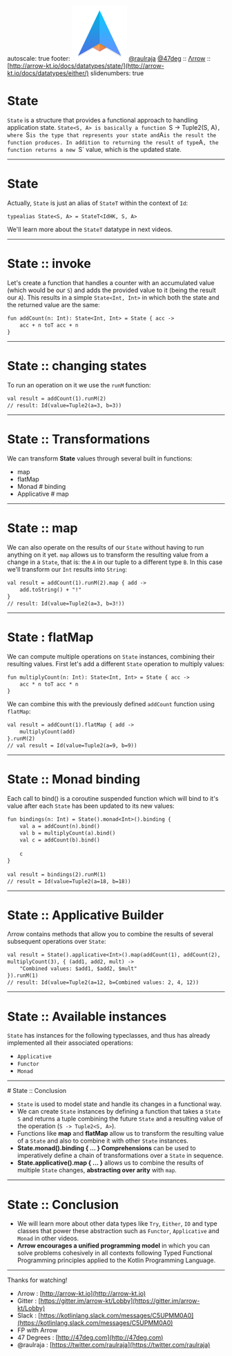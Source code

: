 autoscale: true
footer: ![Arrow](arrow-brand-128x128.png) [@raulraja](https://twitter.com/raulraja) [@47deg](https://twitter.com/47deg) :: [Λrrow](http://arrow-kt.io) :: [http://arrow-kt.io/docs/datatypes/state/](http://arrow-kt.io/docs/datatypes/either/)
slidenumbers: true

# State

`State` is a structure that provides a functional approach to handling application state. `State<S, A> is basically a function `S -> Tuple2(S, A)`, where `S` is the type that represents your state and `A` is the result the function produces. In addition to returning the result of type `A`, the function returns a new `S` value, which is the updated state.

---

# State

Actually, `State` is just an alias of `StateT` within the context of `Id`:

```
typealias State<S, A> = StateT<IdHK, S, A>
```

We'll learn more about the `StateT` datatype in next videos.

--- 

# State :: invoke

Let's create a function that handles a counter with an accumulated value (which would be our `S`) and adds the provided value to it (being the result our `A`). This results in a simple `State<Int, Int>` in which both the state and the returned value are the same:

```
fun addCount(n: Int): State<Int, Int> = State { acc ->
    acc + n toT acc + n
}

```

---

# State :: changing states

To run an operation on it we use the `runM` function:

```
val result = addCount(1).runM(2)
// result: Id(value=Tuple2(a=3, b=3))
```

---

# State :: Transformations

We can transform __State__ values through several built in functions:
- map
- flatMap
- Monad # binding
- Applicative # map

---

# State :: map

We can also operate on the results of our `State` without having to run anything on it yet. `map` allows us to transform the resulting value from a change in a `State`, that is: the `A` in our tuple to a different type `B`. In this case we'll transform our `Int` results into `String`:

```
val result = addCount(1).runM(2).map { add ->
	add.toString() + "!" 
}
// result: Id(value=Tuple2(a=3, b=3!))
```

---

# State : flatMap

We can compute multiple operations on `State` instances, combining their resulting values. First let's add a different `State` operation to multiply values:

```
fun multiplyCount(n: Int): State<Int, Int> = State { acc ->
    acc * n toT acc * n
}
```

We can combine this with the previously defined `addCount` function using `flatMap`:

```
val result = addCount(1).flatMap { add ->
    multiplyCount(add)
}.runM(2)
// val result = Id(value=Tuple2(a=9, b=9))
```

---

# State :: Monad binding

Each call to bind() is a coroutine suspended function which will bind to it's value after each `State` has been updated to its new values:

```
fun bindings(n: Int) = State().monad<Int>().binding {
    val a = addCount(n).bind()
    val b = multiplyCount(a).bind()
    val c = addCount(b).bind()

    c
}

val result = bindings(2).runM(1)
// result = Id(value=Tuple2(a=18, b=18))
```

---

# State :: Applicative Builder

Λrrow contains methods that allow you to combine the results of several subsequent operations over `State`:

```
val result = State().applicative<Int>().map(addCount(1), addCount(2), multiplyCount(3), { (add1, add2, mult) ->
    "Combined values: $add1, $add2, $mult"
}).runM(1)
// result: Id(value=Tuple2(a=12, b=Combined values: 2, 4, 12))
```

---

# State :: Available instances

`State` has instances for the following typeclasses, and thus has already implemented all their associated operations:

- `Applicative`
- `Functor`
- `Monad`

---

# State :: Conclusion

- `State` is used to model state and handle its changes in a functional way.
- We can create `State` instances by defining a function that takes a `State` `S` and returns a tuple combining the future `State` and a resulting value of the operation (`S -> Tuple2<S, A>`).
- Functions like __map__ and __flatMap__ allow us to transform the resulting value of a `State` and also to combine it with other `State` instances.
- __State.monad().binding { ... } Comprehensions__ can be used to imperatively define a chain of transformations over a `State` in sequence.
- __State.applicative().map { ... }__ allows us to combine the results of multiple `State` changes, __abstracting over arity__ with `map`.

---

# State :: Conclusion

- We will learn more about other data types like `Try`, `Either`, `IO` and type classes that power these abstraction such as `Functor`, `Applicative` and `Monad` in other videos.
- __Λrrow encourages a unified programming model__ in which you can solve problems cohesively in all contexts following Typed Functional Programming principles applied to the Kotlin Programming Language.

---

Thanks for watching!

- Λrrow : [http://arrow-kt.io](http://arrow-kt.io)
- Gitter : [https://gitter.im/arrow-kt/Lobby](https://gitter.im/arrow-kt/Lobby)
- Slack : [https://kotlinlang.slack.com/messages/C5UPMM0A0](https://kotlinlang.slack.com/messages/C5UPMM0A0)
- FP with Arrow 
- 47 Degrees : [http://47deg.com](http://47deg.com)
- @raulraja : [https://twitter.com/raulraja](https://twitter.com/raulraja)